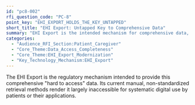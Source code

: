 ```yaml
---
id: "pc8-002"
rfi_question_code: "PC-8"
point_key: "EHI_EXPORT_HOLDS_THE_KEY_UNTAPPED"
short_title: "EHI Export: Untapped Key to Comprehensive Data"
summary: "EHI Export is the intended mechanism for comprehensive data, but its current manual, non-standardized methods make it largely inaccessible."
categories:
  - "Audience_RFI_Section:Patient_Caregiver"
  - "Core_Theme:Data_Access_Completeness"
  - "Core_Theme:EHI_Export_Modernization"
  - "Key_Technology_Mechanism:EHI_Export"
---
```

The EHI Export is the regulatory mechanism intended to provide this comprehensive "hard to access" data. Its current manual, non-standardized retrieval methods render it largely inaccessible for systematic digital use by patients or their applications.
